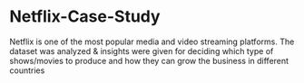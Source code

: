 # Netflix-Case-Study
Netflix is one of the most popular media and video streaming platforms. The dataset was analyzed &amp; insights were given for deciding which type of shows/movies to produce and how they can grow the business in different countries
